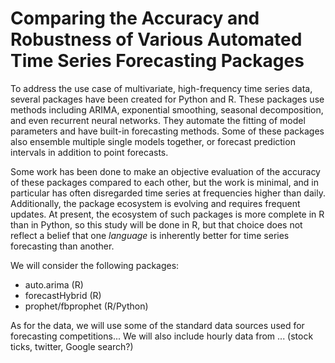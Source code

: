 # Comparing the Accuracy and Robustness of Various Automated Time Series Forecasting Packages

To address the use case of multivariate, high-frequency time series data, several packages have been created for Python and R. These packages use methods including ARIMA, exponential smoothing, seasonal decomposition, and even recurrent neural networks. They automate the fitting of model parameters and have built-in forecasting methods. Some of these packages also ensemble multiple single models together, or forecast prediction intervals in addition to point forecasts.

Some work has been done to make an objective evaluation of the accuracy of these packages compared to each other, but the work is minimal, and in particular has often disregarded time series at frequencies higher than daily. Additionally, the package ecosystem is evolving and requires frequent updates. At present, the ecosystem of such packages is more complete in R than in Python, so this study will be done in R, but that choice does not reflect a belief that one _language_ is inherently better for time series forecasting than another.

We will consider the following packages:
* auto.arima (R)
* forecastHybrid (R)
* prophet/fbprophet (R/Python)

As for the data, we will use some of the standard data sources used for forecasting competitions...
We will also include hourly data from ... (stock ticks, twitter, Google search?)
